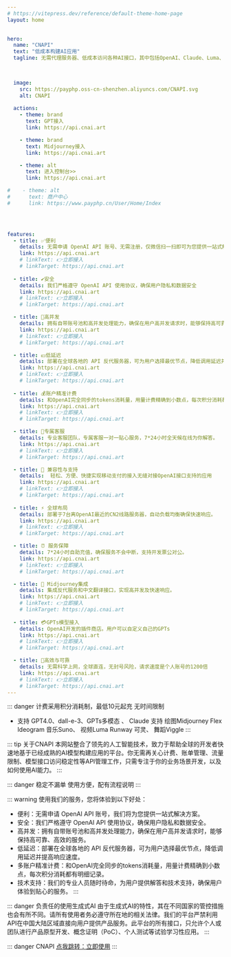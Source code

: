 ```yaml
---
# https://vitepress.dev/reference/default-theme-home-page
layout: home

 
hero:     
  name: "CNAPI"
  text: "低成本构建AI应用"
  tagline: 无需代理服务器、低成本访问各种AI接口，其中包括OpenAI、Claude、Luma、Suno、Genmin、百度千帆、阿里千问、智谱AI、DeepSpeek、讯飞星火等AI模型


  
  image: 
    src: https://payphp.oss-cn-shenzhen.aliyuncs.com/CNAPI.svg
    alt: CNAPI
    
  actions:
    - theme: brand
      text: GPT接入
      link: https://api.cnai.art

    - theme: brand
      text: Midjourney接入
      link: https://api.cnai.art

    - theme: alt
      text: 进入控制台>>
      link: https://api.cnai.art

#    - theme: alt
#      text: 商户中心
#      link: https://www.payphp.cn/User/Home/Index

      


features:
  - title: ✅便利
    details: 无需申请 OpenAI API 账号、无需注册，仅微信扫一扫即可为您提供一站式解决方案。
    link: https://api.cnai.art
    # linkText: 👉立即接入
    # linkTarget: https://api.cnai.art
   
  - title: ✔安全
    details: 我们严格遵守 OpenAI API 使用协议，确保用户隐私和数据安全
    link: https://api.cnai.art
    # linkText: 👉立即接入
    # linkTarget: https://api.cnai.art

  - title: 🔗高并发
    details: 拥有自带账号池和高并发处理能力，确保在用户高并发请求时，能够保持高可靠、高效的服务。
    link: https://api.cnai.art
    # linkText: 👉立即接入
    # linkTarget: https://api.cnai.art

  - title: 💴低延迟
    details: 部署在全球各地的 API 反代服务器，可为用户选择最优节点，降低调用延迟并提高响应速度。
    link: https://api.cnai.art
    # linkText: 👉立即接入
    # linkTarget: https://api.cnai.art
   
  - title: 💰账户精准计费
    details: 和OpenAI完全同步的tokens消耗量，用量计费精确到小数点，每次积分消耗都有明细记录。
    link: https://api.cnai.art
    # linkText: 👉立即接入
    # linkTarget: https://api.cnai.art

  - title: 💬专属客服
    details: 专业客服团队，专属客服一对一贴心服务，7*24小时全天候在线为你解答。
    link: https://api.cnai.art
    # linkText: 👉立即接入
    # linkTarget: https://api.cnai.art

  - title: 📝 兼容性与支持
    details:  轻松、方便、快捷实现移动支付的接入无缝对接OpenAI接口支持的应用
    link: https://api.cnai.art
    # linkText: 👉立即接入
    # linkTarget: https://api.cnai.art
   
  - title: ⚡ 全球布局
    details: 部署于7台离OpenAI最近的CN2线路服务器，自动负载均衡确保快速响应。
    link: https://api.cnai.art
    # linkText: 👉立即接入
    # linkTarget: https://api.cnai.art

  - title: ⏰ 服务保障
    details: 7*24小时自助充值，确保服务不会中断，支持开发票公对公。
    link: https://api.cnai.art
    # linkText: 👉立即接入
    # linkTarget: https://api.cnai.art

  - title: 🎨 Midjourney集成
    details: 集成反代服务和中文翻译接口，实现高并发及快速响应。
    link: https://api.cnai.art
    # linkText: 👉立即接入
    # linkTarget: https://api.cnai.art
   
  - title: 💳GPTs模型接入
    details: OpenAI开发的插件商店。用户可以自定义自己的GPTs
    link: https://api.cnai.art
    # linkText: 👉立即接入
    # linkTarget: https://api.cnai.art

  - title: 📅高效与可靠
    details: 无需科学上网，全球直连，无封号风险，请求速度是个人账号的1200倍
    link: https://api.cnai.art
    # linkText: 👉立即接入
    # linkTarget: https://api.cnai.art
---
```


::: danger 计费采用积分消耗制，最低10元起充 无时间限制
- 支持 GPT4.0、dall-e-3、GPTs多模态 、 Claude
  支持 绘图Midjourney Flex Ideogram
  音乐Suno、 视频Luma Runway 可灵、 舞蹈Viggle
:::

::: tip 关于CNAPI
本网站整合了领先的人工智能技术，致力于帮助全球的开发者快速地基于已经成熟的AI模型构建应用的平台。你无需再关心计费、账单管理、流量限制、模型接口访问稳定性等API管理工作，只需专注于你的业务场景开发，以及如何使用AI能力。
:::

::: danger 稳定不漏单
使用方便，配有流程说明
:::

::: warning 使用我们的服务，您将体验到以下好处：
- 便利：无需申请 OpenAI API 账号，我们将为您提供一站式解决方案。
- 安全：我们严格遵守 OpenAI API 使用协议，确保用户隐私和数据安全。
- 高并发：拥有自带账号池和高并发处理能力，确保在用户高并发请求时，能够保持高可靠、高效的服务。
- 低延迟：部署在全球各地的 API 反代服务器，可为用户选择最优节点，降低调用延迟并提高响应速度。
- 多账户精准计费：和OpenAI完全同步的tokens消耗量，用量计费精确到小数点，每次积分消耗都有明细记录。
- 技术支持：我们的专业人员随时待命，为用户提供解答和技术支持，确保用户体验到贴心的服务。
:::

::: danger 负责任的使用生成式AI
由于生成式AI的特性，其在不同国家的管控措施也会有所不同。请所有使用者务必遵守所在地的相关法律。我们的平台严禁利用API在中国大陆区域直接向用户提供产品服务。此平台的所有接口，只允许个人或团队进行产品原型开发、概念证明（PoC）、个人测试等试验学习性应用。
:::


::: danger CNAPI
 [点我跳转：立即使用](https://api.cnaiart)
 :::